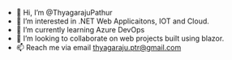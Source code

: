 - 👋 Hi, I’m @ThyagarajuPathur
- 👀 I’m interested in .NET Web Applicaitons, IOT and Cloud.
- 🌱 I’m currently learning Azure DevOps
- 💞️ I’m looking to collaborate on web projects built using blazor.
- 📫 Reach me via email thyagaraju.ptr@gmail.com

<!---
ThyagarajuPathur/ThyagarajuPathur is a ✨ special ✨ repository because its `README.md` (this file) appears on your GitHub profile.
You can click the Preview link to take a look at your changes.
--->
